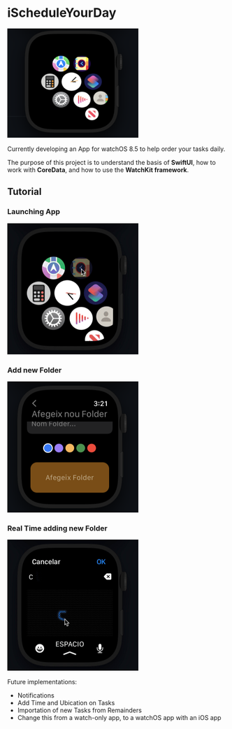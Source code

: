 # iScheduleYourDay

<img src="images/HomeScreenv2.png" alt="homeScreen" width="300" height="250"/>
<!-- ![Screenshot](images/HomeScreenv2.png) -->

Currently developing an App for watchOS 8.5 to help order your tasks daily.

The purpose of this project is to understand the basis of **SwiftUI**, how to work with **CoreData**, and how to use the **WatchKit framework**.


## Tutorial

### Launching App

<img src="images/launchApp.gif" alt="launchApp" width="300" height="300">

### Add new Folder

<img src="images/AddNewFolder.png" alt="new-folder" width="300" height="300">

### Real Time adding new Folder

<img src="images/addingFolderRT.gif" alt="launchApp" width="300" height="300">




Future implementations:

* Notifications
* Add Time and Ubication on Tasks
* Importation of new Tasks from Remainders
* Change this from a watch-only app, to a watchOS app with an iOS app

